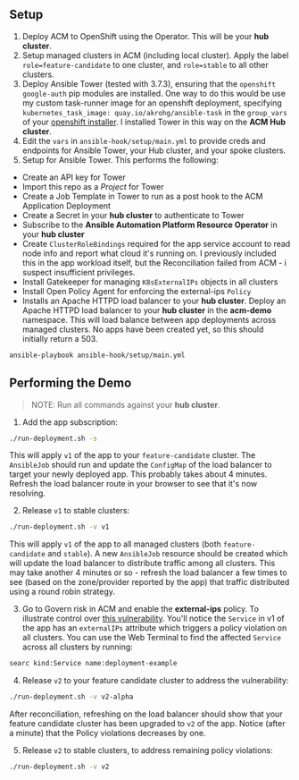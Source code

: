 ## Setup
1. Deploy ACM to OpenShift using the Operator. This will be your **hub cluster**.
2. Setup managed clusters in ACM (including local cluster). Apply the label `role=feature-candidate` to one cluster, and `role=stable` to all other clusters.
3. Deploy Ansible Tower (tested with 3.7.3), ensuring that the `openshift` `google-auth` pip modules are installed. One way to do this would be use my custom task-runner image for an openshift deployment, specifying `kubernetes_task_image: quay.io/akrohg/ansible-task` in the `group_vars` of your [openshift installer](https://releases.ansible.com/ansible-tower/setup_openshift/). I installed Tower in this way on the **ACM Hub cluster**.
4. Edit the `vars` in `ansible-hook/setup/main.yml` to provide creds and endpoints for Ansible Tower, your Hub cluster, and your spoke clusters.
5. Setup for Ansible Tower. This performs the following:
* Create an API key for Tower
* Import this repo as a *Project* for Tower
* Create a Job Template in Tower to run as a post hook to the ACM Application Deployment
* Create a Secret in your **hub cluster** to authenticate to Tower
* Subscribe to the **Ansible Automation Platform Resource Operator** in your **hub cluster**
* Create `ClusterRoleBindings` required for the app service account to read node info and report what cloud it's running on. I previously included this in the app workload itself, but the Reconciliation failed from ACM - i suspect insufficient privileges.
* Install Gatekeeper for managing `K8sExternalIPs` objects in all clusters
* Install Open Policy Agent for enforcing the external-ips `Policy`
* Installs an Apache HTTPD load balancer to your **hub cluster**. Deploy an Apache HTTPD load balancer to your **hub cluster** in the **acm-demo** namespace. This will load balance between app deployments across managed clusters. No apps have been created yet, so this should initially return a 503.
```bash
ansible-playbook ansible-hook/setup/main.yml
```


## Performing the Demo
> NOTE: Run all commands against your **hub cluster**.
1. Add the app subscription:
```bash
./run-deployment.sh -s
```

This will apply `v1` of the app to your `feature-candidate` cluster. The `AnsibleJob` should run and update the `ConfigMap` of the load balancer to target your newly deployed app. This probably takes about 4 minutes. Refresh the load balancer route in your browser to see that it's now resolving.

2. Release `v1` to stable clusters:
```bash
./run-deployment.sh -v v1
```

This will apply `v1` of the app to all managed clusters (both `feature-candidate` and `stable`). A new `AnsibleJob` resource should be created which will update the load balancer to distribute traffic among all clusters. This may take another 4 minutes or so - refresh the load balancer a few times to see (based on the zone/provider reported by the app) that traffic distributed using a round robin strategy.

3. Go to Govern risk in ACM and enable the **external-ips** policy. To illustrate control over [this vulnerability](https://access.redhat.com/security/cve/cve-2020-8554). You'll notice the `Service` in v1 of the app has an `externalIPs` attribute which triggers a policy violation on all clusters. You can use the Web Terminal to find the affected `Service` across all clusters by running:
```bash
searc kind:Service name:deployment-example
```


4. Release `v2` to your feature candidate cluster to address the vulnerability:
```bash
./run-deployment.sh -v v2-alpha
```

After reconciliation, refreshing on the load balancer should show that your feature candidate cluster has been upgraded to `v2` of the app. Notice (after a minute) that the Policy violations decreases by one.

5. Release `v2` to stable clusters, to address remaining policy violations:
```bash
./run-deployment.sh -v v2
```
